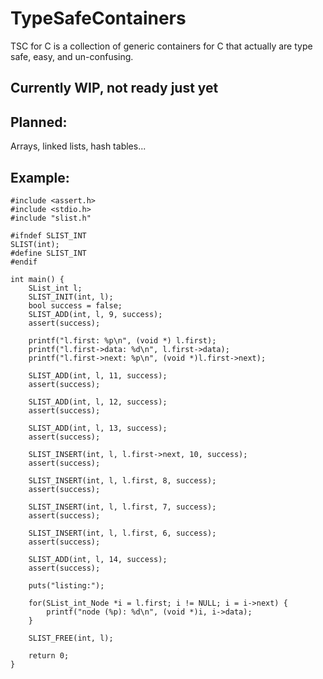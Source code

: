 # TypeSafeContainers
TSC for C is a collection of generic containers for C that actually are type safe, easy, and un-confusing.

## Currently WIP, not ready just yet

## Planned:
Arrays, linked lists, hash tables...

## Example:

	#include <assert.h>
	#include <stdio.h>
	#include "slist.h"

	#ifndef SLIST_INT
	SLIST(int);
	#define SLIST_INT
	#endif

	int main() {
		SList_int l;
        SLIST_INIT(int, l);
        bool success = false;
        SLIST_ADD(int, l, 9, success);
        assert(success);

        printf("l.first: %p\n", (void *) l.first);
        printf("l.first->data: %d\n", l.first->data);
        printf("l.first->next: %p\n", (void *)l.first->next);

        SLIST_ADD(int, l, 11, success);
        assert(success);

        SLIST_ADD(int, l, 12, success);
        assert(success);

        SLIST_ADD(int, l, 13, success);
        assert(success);

        SLIST_INSERT(int, l, l.first->next, 10, success);
        assert(success);

        SLIST_INSERT(int, l, l.first, 8, success);
        assert(success);

        SLIST_INSERT(int, l, l.first, 7, success);
        assert(success);

        SLIST_INSERT(int, l, l.first, 6, success);
        assert(success);

        SLIST_ADD(int, l, 14, success);
        assert(success);

        puts("listing:");

        for(SList_int_Node *i = l.first; i != NULL; i = i->next) {
            printf("node (%p): %d\n", (void *)i, i->data);
        }

        SLIST_FREE(int, l);

	    return 0;
	}
